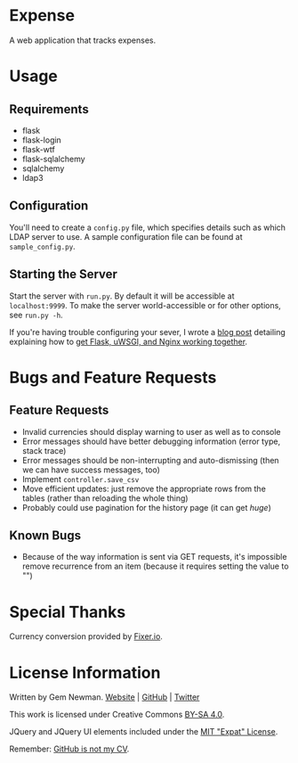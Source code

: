 Expense
=======

A web application that tracks expenses.

Usage
=====

Requirements
------------

* flask
* flask-login
* flask-wtf
* flask-sqlalchemy
* sqlalchemy
* ldap3

Configuration
-------------

You'll need to create a `config.py` file, which specifies details such as which LDAP
server to use. A sample configuration file can be found at `sample_config.py`.

Starting the Server
-------------------

Start the server with `run.py`. By default it will be accessible at `localhost:9999`. To
make the server world-accessible or for other options, see `run.py -h`.

If you're having trouble configuring your sever, I wrote a <a
href="http://blog.spurll.com/2015/02/configuring-flask-uwsgi-and-nginx.html">blog post</a>
detailing explaining how to
<a href="http://blog.spurll.com/2015/02/configuring-flask-uwsgi-and-nginx.html">get Flask,
uWSGI, and Nginx working together</a>.

Bugs and Feature Requests
=========================

Feature Requests
----------------

* Invalid currencies should display warning to user as well as to console
* Error messages should have better debugging information (error type, stack trace)
* Error messages should be non-interrupting and auto-dismissing (then we can have success
  messages, too)
* Implement `controller.save_csv`
* Move efficient updates: just remove the appropriate rows from the tables (rather than
  reloading the whole thing)
* Probably could use pagination for the history page (it can get *huge*)

Known Bugs
----------

* Because of the way information is sent via GET requests, it's impossible remove
  recurrence from an item (because it requires setting the value to "")

Special Thanks
==============

Currency conversion provided by [Fixer.io](https://fixer.io).

License Information
===================

Written by Gem Newman. [Website](http://spurll.com) | [GitHub](https://github.com/spurll/) | [Twitter](https://twitter.com/spurll)

This work is licensed under Creative Commons [BY-SA 4.0](http://creativecommons.org/licenses/by-sa/4.0/).

JQuery and JQuery UI elements included under the [MIT "Expat" License](https://opensource.org/licenses/MIT).

Remember: [GitHub is not my CV](https://blog.jcoglan.com/2013/11/15/why-github-is-not-your-cv/).
